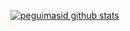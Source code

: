 

[![peguimasid github stats](https://github-readme-stats.vercel.app/api?username=peguimasid&show_icons=true&title_color=fff&icon_color=061&text_color=9f9f9f&bg_color=151515)](https://github.com/peguimasid)
